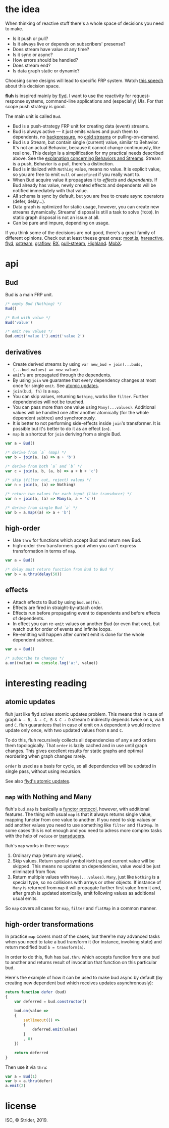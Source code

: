 # the idea

When thinking of reactive stuff there's a whole space of decisions you need to make.

* Is it push or pull?
* Is it always live or depends on subscribers' presense?
* Does stream have value at any time?
* Is it sync or async?
* How errors should be handled?
* Does stream end?
* Is data graph static or dynamic?

Choosing some designs will lead to specific FRP system.
Watch [this speech](https://www.youtube.com/watch?v=Agu6jipKfYw) about this decision space.

**fluh** is inspired mainly by [flyd](https://github.com/paldepind/flyd). I want to use the reactivity for
request-response systems, command-line applications and (especially) UIs. For that scope push strategy is good.

The main unit is called `Bud`.
* Bud is a push-strategy FRP unit for creating data (event) streams.
* Bud is always active — it just emits values and push them to dependents, no [backpressure](https://nodejs.org/en/docs/guides/backpressuring-in-streams/),
no [cold streams](https://medium.com/@benlesh/hot-vs-cold-observables-f8094ed53339)
or pulling-on-demand.
* Bud is a Stream, but contain single (current) value, similar to Behavior. It's not an actual Behavior,
because it cannot change continuously, like real one.
This design is a simplification for my practical needs described above.
See the [explanation concerning Behaviors and Streams](https://github.com/funkia/hareactive/tree/b7875b05d6f61089f1411bca882713a346ce41b0#conceptual-overview).
Stream is a push, Behavior is a pull, there's a distinction.
* Bud is initialized with `Nothing` value, means no value. It is explicit value,
so you are free to emit `null` or `undefined` if you really want to.
* When Bud acquire value it propagates it to *effects* and *dependents*. If Bud already has value, newly created effects
and dependents will be notified immediately with that value.
* All schema is sync by default, but you are free to create async operators (defer, delay…).
* Data graph is optimized for static usage, however, you can create new streams dynamically. Streams' disposal is still a task to solve (`TODO`). In static graph disposal is not an issue at all.
* Can be pure and impure, depending on usage.

If you think some of the decisions are not good, there's a great family of
different opinions. Check out at least theese great ones:
[most.js](https://github.com/cujojs/most),
[hareactive](https://github.com/funkia/hareactive),
[flyd](https://github.com/paldepind/flyd),
[xstream](https://github.com/staltz/xstream),
[graflow](https://github.com/pmros/graflow),
[RX](https://github.com/ReactiveX/rxjs),
[pull-stream](https://github.com/pull-stream/pull-stream),
[Highland](https://github.com/caolan/highland).
[MobX](https://mobx.js.org/).

# api
## Bud

Bud is a main FRP unit.

```js
/* empty Bud (Nothing) */
Bud()

/* Bud with value */
Bud('value')

/* emit new values */
Bud.emit('value 1').emit('value 2')
```

## derivatives

* Create derived streams by using `var new_bud = join(...buds, (...bud_values) => new_value)`.
* `emit`'s are propagated through the dependents.
* By using `join` we guarantee that every dependency changes at most once for single `emit`. See [atomic updates](#atomic-updates).
* `join(bud, fn)` is a `map`.
* You can skip values, returning `Nothing`, works like `filter`. Further dependencies will
not be touched.
* You can pass more than one value using `Many(...values)`. Additional values will be handled one after another atomically (for the whole dependent subtree) and synchronously.
* It is better to not performing side-effects inside `join`'s transformer. It is possible but
it's better to do it as an effect (`on`).
* `map` is a shortcut for `join` deriving from a single Bud.

```js
var a = Bud()

/* derive from `a` (map) */
var b = join(a, (a) => a + 'b')

/* derive from both `a` and `b` */
var c = join(a, b, (a, b) => a + b + 'c')

/* skip (filter out, reject) values */
var n = join(a, (a) => Nothing)

/* return two values for each input (like transducer) */
var n = join(a, (a) => Many(a, a + 'x'))

/* derive from single Bud `a` */
var b = a.map((a) => a + 'b')
```

## high-order

* Use `thru` for functions which accept Bud and return new Bud.
* high-order `thru` transformers good when you can't express transformation in terms of `map`.

```js
var a = Bud()

/* delay must return function from Bud to Bud */
var b = a.thru(delay(50))
```

## effects

* Attach effects to Bud by using `bud.on(fn)`.
* Effects are fired in straight-by-attach order.
* Effects run before propagating event to dependents and before effects of dependents.
* In effect you can re-`emit` values on another Bud (or even that one), but watch out for order of events and infinite loops.
* Re-emitting will happen after current emit is done for the whole dependent subtree.

```js
var a = Bud()

/* subscribe to changes */
a.on((value) => console.log('a:', value))
```

# interesting reading
## atomic updates
fluh just like flyd solves atomic updates problem. This means that in case of graph `A → B, A → C, B & C → D` stream `D` indirectly depends twice on `A`, via `B` and `C`. fluh guarantees that in case of emit on `A` dependent `D` would recieve update only once, with two updated values from `B` and `C`.

To do this, fluh recursively collects all dependencies of any `A` and orders them topologically. That `order` is lazily cached and in use until graph changes. This gives excellent results for static graphs and optimal reordering when graph changes rarely.

`order` is used as a basis for cycle, so all dependencies will be updated in single pass, without using recursion.

See also [flyd's atomic updates](https://github.com/paldepind/flyd#atomic-updates).

## `map` with Nothing and Many
fluh's `bud.map` is basically a [functor protocol](https://github.com/fantasyland/fantasy-land#functor), however, with additional features. The thing with usual `map` is that it always returns single value, mapping functor from one value to another. If you need to skip values or add another values you need to use something like `filter` and `flatMap`. In some cases this is not enough and you need to adress more complex tasks with the help of `reduce` or [transducers](https://github.com/cognitect-labs/transducers-js).

fluh's `map` works in three ways:
1. Ordinary map (return any values).
2. Skip values. Return special symbol `Nothing` and current value will be skipped. This means no updates on dependencies, value would be just eliminated from flow.
3. Return multiple values with `Many(...values)`. `Many`, just like `Nothing` is a special type, so no collisions with arrays or other objects. If instance of `Many` is returned from `map` it will propagate further first value from it and, after graph is updated atomically, emit following values as additional usual emits.

So `map` covers all cases for `map`, `filter` and `flatMap` in a common manner.

## high-order transformations
In practice `map` covers most of the cases, but there're may advanced tasks when you need to take a bud transform it (for instance, involving state) and return modified bud `b = transform(a)`.

In order to do this, fluh has `bud.thru` which accepts function from one bud to another and returns result of invocation that function on this particular bud.

Here's the example of how it can be used to make bud async by default (by creating new dependent bud which receives updates asynchronously):

```js
return function defer (bud)
{
	var deferred = bud.constructor()

	bud.on(value =>
	{
		setTimeout(() =>
		{
			deferred.emit(value)
		}
		, 0)
	})

	return deferred
}
```

Then use it via `thru`:
```js
var a = Bud(1)
var b = a.thru(defer)
a.emit(2)
```

# license
ISC, © Strider, 2019.
